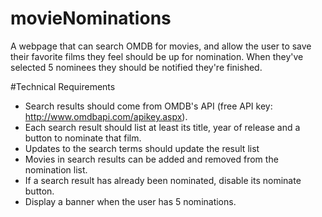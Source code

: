 # movieNominations
A webpage that can search OMDB for movies, and allow the user to save their favorite films they feel should be up for nomination. When they've selected 5 nominees they should be notified they're finished.

#Technical Requirements
- Search results should come from OMDB's API (free API key: http://www.omdbapi.com/apikey.aspx).
- Each search result should list at least its title, year of release and a button to nominate that film.
- Updates to the search terms should update the result list
- Movies in search results can be added and removed from the nomination list.
- If a search result has already been nominated, disable its nominate button.
- Display a banner when the user has 5 nominations.

